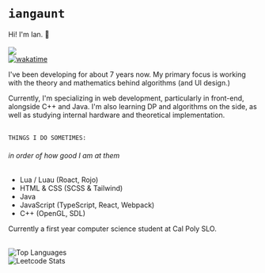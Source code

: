 # `iangaunt` 

Hi! I'm Ian. 👋 
<br>
<br>![](https://komarev.com/ghpvc/?username=iangaunt&color=blue)
<br>[![wakatime](https://wakatime.com/badge/user/1b6c204c-7fa4-4204-9f83-aff98b151287.svg)](https://wakatime.com/@1b6c204c-7fa4-4204-9f83-aff98b151287)

I've been developing for about 7 years now. My primary focus is working with the theory and mathematics behind algorithms (and UI design.)

Currently, I'm specializing in web development, particularly in front-end, alongside C++ and Java. I'm also learning DP and algorithms on the side, as well as studying internal hardware and theoretical implementation.

<br>`THINGS I DO SOMETIMES:` 
###### in order of how good I am at them
* Lua / Luau (Roact, Rojo)
* HTML & CSS (SCSS & Tailwind)
* Java 
* JavaScript (TypeScript, React, Webpack)
* C++ (OpenGL, SDL)

Currently a first year computer science student at Cal Poly SLO.

<br> ![Top Languages](https://github-readme-stats.vercel.app/api/top-langs/?username=iangaunt&theme=github_dark&layout=compact&hide=css,objective-c+script,powershell,swift,kotlin,c,c#&langs_count=10) 
<br> ![Leetcode Stats](https://leetcard.jacoblin.cool/iangaunt)
